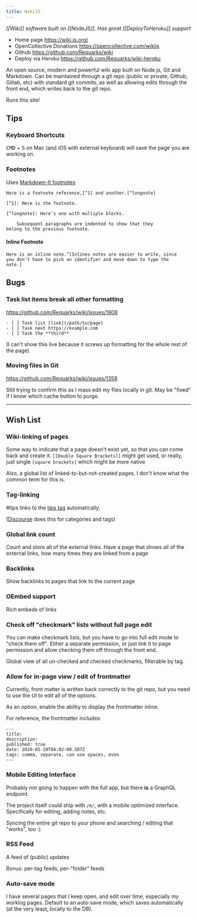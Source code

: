 ```yaml
---
title: WikiJS
---
```


_[[Wiki]] software built on [[NodeJS]]. Has great [[DeployToHeroku]] support_

* Home page https://wiki.js.org/
* OpenCollective Donations https://opencollective.com/wikijs
* Github https://github.com/Requarks/wiki
* Deploy via Heroku https://github.com/Requarks/wiki-heroku

An open source, modern and powerful wiki app built on Node.js, Git and Markdown. Can be maintained through a git repo (public or private, Github, Gitlab, etc) with standard git commits, as well as allowing edits through the front end, which writes back to the git repo.

Runs this site!

## Tips

### Keyboard Shortcuts

<kbd>CMD</kbd> + <kbd>S</kbd> on Mac (and iOS with external keyboard) will save the page you are working on.

### Footnotes

Uses [Markdown-It footnotes](https://github.com/markdown-it/markdown-it-footnote)

```
Here is a footnote reference,[^1] and another.[^longnote]

[^1]: Here is the footnote.

[^longnote]: Here's one with multiple blocks.

    Subsequent paragraphs are indented to show that they
belong to the previous footnote.
```

#### Inline Footnote

```
Here is an inline note.^[Inlines notes are easier to write, since
you don't have to pick an identifier and move down to type the
note.]
```

## Bugs

### Task list items break all other formatting

https://github.com/Requarks/wiki/issues/1908

```
- [ ] Task list [link](/path/to/page)
- [ ] Task next https://example.com
- [ ] Task the **third**
```

(I can't show this live because it screws up formatting for the whole rest of the page)

### Moving files in Git

https://github.com/Requarks/wiki/issues/1358

Still trying to confirm this as I mass edit my files locally in git. May be "fixed" if I know which cache button to purge.

---

## Wish List

### Wiki-linking of pages

Some way to indicate that a page doesn't exist yet, so that you can come back and create it. `[[Double Square Brackets]]` might get used, or really, just single `[square brackets]` which might be more native 

Also, a global list of linked-to-but-not-created pages. I don't know what the common term for this is.

### Tag-linking

#tips links to the [tips tag](/t/tips) automatically.

([Discourse](/software/discourse) does this for categories and tags)

### Global link count

Count and store all of the external links. Have a page that shows all of the external links, how many times they are linked from a page

### Backlinks

Show backlinks to pages that link to the current page

### OEmbed support

Rich embeds of links

### Check off "checkmark" lists without full page edit

You can make checkmark lists, but you have to go into full edit mode to "check them off". Either a separate permission, or just link it to page permission and allow checking them off through the front end.

Global view of all un-checked and checked checkmarks, filterable by tag.

### Allow for in-page view / edit of frontmatter

Currently, front matter is written back correctly to the git repo, but you need to use the UI to edit all of the options.

As an option, enable the ability to display the frontmatter inline.

For reference, the frontmatter includes:

```
---
title:
description:
published: true
date: 2020-05-20T04:02:00.507Z
tags: comma, separate, can use spaces, even
---
```

### Mobile Editing Interface

Probably not going to happen with the full app, but there **is** a GraphQL endpoint.

The project itself could ship with `/m/`, with a mobile optimized interface. Specifically for editing, adding notes, etc.

Syncing the entire git repo to your phone and searching / editing that "works", too :)

### RSS Feed

A feed of (public) updates

Bonus: per-tag feeds, per-"folder" feeds

### Auto-save mode

I have several pages that I keep open, and edit over time, especially my worklog pages. Default to an auto-save mode, which saves automatically (at the very least, locally to the DB).

